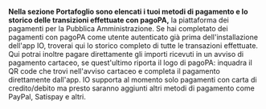 **Nella sezione Portafoglio sono elencati i tuoi metodi di pagamento e lo storico delle transizioni effettuate con pagoPA,** la piattaforma dei pagamenti per la Pubblica Amministrazione. Se hai completato dei pagamenti con pagoPA come utente autenticato già prima dell'installazione dell'app IO, troverai qui lo storico completo di tutte le transazioni effettuate.
Qui potrai inoltre pagare direttamente gli importi ricevuti in un avviso di pagamento cartaceo, se quest'ultimo riporta il logo di pagoPA: inquadra il QR code che trovi nell'avviso cartaceo e completa il pagamento direttamente dall'app. IO supporta al momento solo pagamenti con carta di credito/debito ma presto saranno aggiunti altri metodi di pagamento come PayPal, Satispay e altri.
